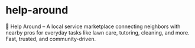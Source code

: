 # help-around
🏡 Help Around – A local service marketplace connecting neighbors with nearby pros for everyday tasks like lawn care, tutoring, cleaning, and more. Fast, trusted, and community-driven.

